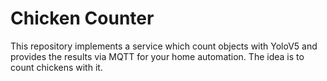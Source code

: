 # Chicken Counter

This repository implements a service which count objects with YoloV5 and provides the results via MQTT for your home automation. The idea is to count chickens with it.

